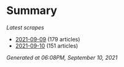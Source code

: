 # Summary
*Latest scrapes*
* [2021-09-09](https://github.com/nuuuwan/news_lk/blob/data/news_lk.2021-09-09.json) (179 articles)
* [2021-09-10](https://github.com/nuuuwan/news_lk/blob/data/news_lk.2021-09-10.json) (151 articles)

*Generated at 06:08PM, September 10, 2021*